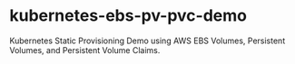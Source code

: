 # kubernetes-ebs-pv-pvc-demo
Kubernetes Static Provisioning Demo using AWS EBS Volumes, Persistent Volumes, and Persistent Volume Claims.
